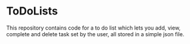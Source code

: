 # ToDoLists
This repository contains code for a to do list which lets you add, view, complete and delete task set by the user, all stored in a simple json file.
